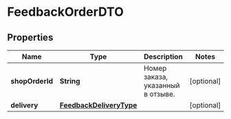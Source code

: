 

# FeedbackOrderDTO

## Properties

Name | Type | Description | Notes
------------ | ------------- | ------------- | -------------
**shopOrderId** | **String** | Номер заказа, указанный в отзыве. |  [optional]
**delivery** | [**FeedbackDeliveryType**](FeedbackDeliveryType.md) |  |  [optional]




